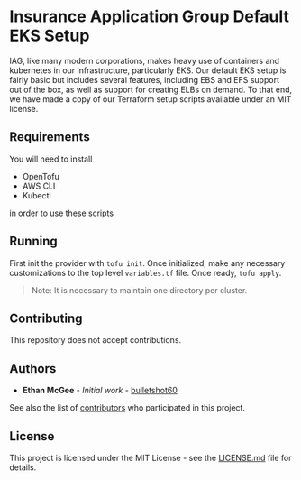 # Insurance Application Group Default EKS Setup

IAG, like many modern corporations, makes heavy use of containers and kubernetes in our infrastructure, particularly EKS.
Our default EKS setup is fairly basic but includes several features, including EBS and EFS support out of the box, as well
as support for creating ELBs on demand.  To that end, we have made a copy of our Terraform setup scripts available under an
MIT license.

## Requirements

You will need to install

- OpenTofu
- AWS CLI
- Kubectl

in order to use these scripts

## Running

First init the provider with `tofu init`.  Once initialized, make any necessary customizations to the top level `variables.tf`
file.  Once ready, `tofu apply`.

> Note: It is necessary to maintain one directory per cluster.

## Contributing

This repository does not accept contributions.

## Authors

* **Ethan McGee** - *Initial work* - [bulletshot60](https://github.com/ethantmcgee)

See also the list of [contributors](https://github.com/iagtech/dep-check/contributors) who participated in this project.

## License

This project is licensed under the MIT License - see the [LICENSE.md](https://github.com/iagtech/dep-check/blob/main/LICENSE.md) file for details.
